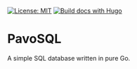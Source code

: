 [![License: MIT](https://img.shields.io/badge/License-MIT-blue.svg)](LICENSE)
[![Build docs with Hugo](https://github.com/gKits/PavoSQL/actions/workflows/hugo.yaml/badge.svg)](https://gkits.github.io/PavoSQL)

# PavoSQL
A simple SQL database written in pure Go.

